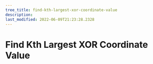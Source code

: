 ```yaml
---
tree_title: find-kth-largest-xor-coordinate-value
description: 
last_modified: 2022-06-09T21:23:28.2328
---
```


# Find Kth Largest XOR Coordinate Value
